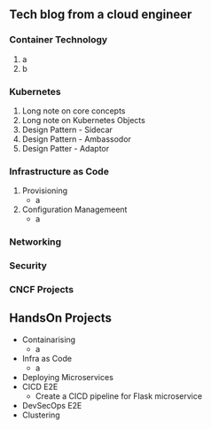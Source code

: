 ## Tech blog from a cloud engineer

### Container Technology
1. a
2. b

### Kubernetes
1. Long note on core concepts
2. Long note on Kubernetes Objects
3. Design Pattern - Sidecar
4. Design Pattern - Ambassodor
5. Design Patter - Adaptor

### Infrastructure as Code
1. Provisioning
   - a 
2. Configuration Managemeent
   - a

### Networking

### Security

### CNCF Projects

## HandsOn Projects
* Containarising
   - a 
* Infra as Code
   - a
* Deploying Microservices
* CICD E2E
  - Create a CICD pipeline for Flask microservice 
* DevSecOps E2E
* Clustering

